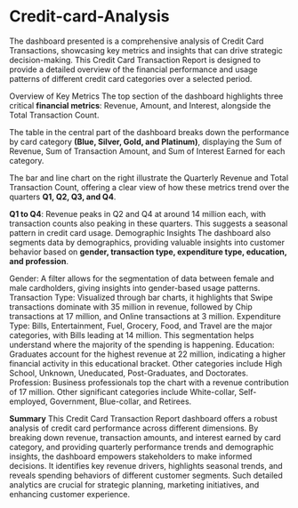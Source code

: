 # Credit-card-Analysis

The dashboard presented is a comprehensive analysis of Credit Card Transactions, showcasing key metrics and insights that can drive strategic decision-making. This Credit Card Transaction Report is designed to provide a detailed overview of the financial performance and usage patterns of different credit card categories over a selected period.

Overview of Key Metrics
The top section of the dashboard highlights three critical **financial metrics**: Revenue, Amount, and Interest, alongside the Total Transaction Count.

The table in the central part of the dashboard breaks down the performance by card category **(Blue, Silver, Gold, and Platinum)**, displaying the Sum of Revenue, Sum of Transaction Amount, and Sum of Interest Earned for each category.

The bar and line chart on the right illustrate the Quarterly Revenue and Total Transaction Count, offering a clear view of how these metrics trend over the quarters **Q1, Q2, Q3, and Q4**.

**Q1 to Q4**: Revenue peaks in Q2 and Q4 at around 14 million each, with transaction counts also peaking in these quarters. This suggests a seasonal pattern in credit card usage.
Demographic Insights
The dashboard also segments data by demographics, providing valuable insights into customer behavior based on **gender, transaction type, expenditure type, education, and profession**.

Gender: A filter allows for the segmentation of data between female and male cardholders, giving insights into gender-based usage patterns.
Transaction Type: Visualized through bar charts, it highlights that Swipe transactions dominate with 35 million in revenue, followed by Chip transactions at 17 million, and Online transactions at 3 million.
Expenditure Type: Bills, Entertainment, Fuel, Grocery, Food, and Travel are the major categories, with Bills leading at 14 million. This segmentation helps understand where the majority of the spending is happening.
Education: Graduates account for the highest revenue at 22 million, indicating a higher financial activity in this educational bracket. Other categories include High School, Unknown, Uneducated, Post-Graduates, and Doctorates.
Profession: Business professionals top the chart with a revenue contribution of 17 million. Other significant categories include White-collar, Self-employed, Government, Blue-collar, and Retirees.

**Summary**
This Credit Card Transaction Report dashboard offers a robust analysis of credit card performance across different dimensions. By breaking down revenue, transaction amounts, and interest earned by card category, and providing quarterly performance trends and demographic insights, the dashboard empowers stakeholders to make informed decisions. It identifies key revenue drivers, highlights seasonal trends, and reveals spending behaviors of different customer segments. Such detailed analytics are crucial for strategic planning, marketing initiatives, and enhancing customer experience.
